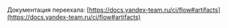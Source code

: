 Документация переехала: [https://docs.yandex-team.ru/ci/flow#artifacts](https://docs.yandex-team.ru/ci/flow#artifacts)
